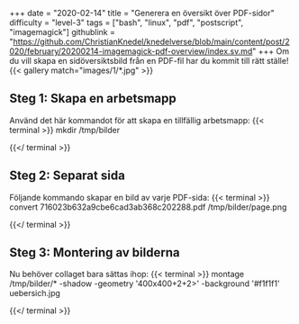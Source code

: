 +++
date = "2020-02-14"
title = "Generera en översikt över PDF-sidor"
difficulty = "level-3"
tags = ["bash", "linux", "pdf", "postscript", "imagemagick"]
githublink = "https://github.com/ChristianKnedel/knedelverse/blob/main/content/post/2020/february/20200214-imagemagick-pdf-overview/index.sv.md"
+++
Om du vill skapa en sidöversiktsbild från en PDF-fil har du kommit till rätt ställe!
{{< gallery match="images/1/*.jpg" >}}

## Steg 1: Skapa en arbetsmapp
Använd det här kommandot för att skapa en tillfällig arbetsmapp:
{{< terminal >}}
mkdir /tmp/bilder

{{</ terminal >}}

## Steg 2: Separat sida
Följande kommando skapar en bild av varje PDF-sida:
{{< terminal >}}
convert 716023b632a9cbe6cad3ab368c202288.pdf /tmp/bilder/page.png

{{</ terminal >}}

## Steg 3: Montering av bilderna
Nu behöver collaget bara sättas ihop:
{{< terminal >}}
montage /tmp/bilder/* -shadow -geometry '400x400+2+2>' -background '#f1f1f1' uebersich.jpg

{{</ terminal >}}
